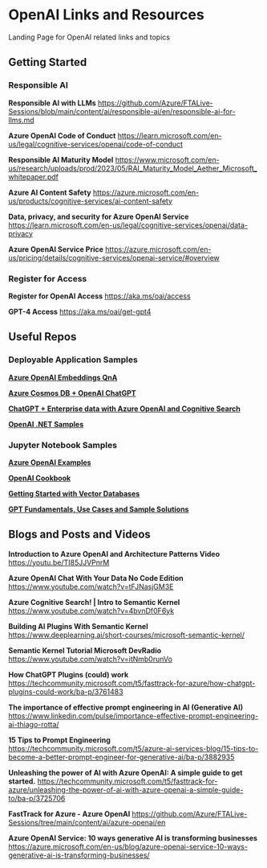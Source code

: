 # OpenAI Links and Resources
Landing Page for OpenAI related links and topics

## Getting Started
### Responsible AI 
**Responsible AI with LLMs**
https://github.com/Azure/FTALive-Sessions/blob/main/content/ai/responsible-ai/en/responsible-ai-for-llms.md

**Azure OpenAI Code of Conduct**
https://learn.microsoft.com/en-us/legal/cognitive-services/openai/code-of-conduct

**Responsible AI Maturity Model**
https://www.microsoft.com/en-us/research/uploads/prod/2023/05/RAI_Maturity_Model_Aether_Microsoft_whitepaper.pdf

**Azure AI Content Safety**
https://azure.microsoft.com/en-us/products/cognitive-services/ai-content-safety

**Data, privacy, and security for Azure OpenAI Service**
https://learn.microsoft.com/en-us/legal/cognitive-services/openai/data-privacy

**Azure OpenAI Service Price**
https://azure.microsoft.com/en-us/pricing/details/cognitive-services/openai-service/#overview

### Register for Access
**Register for OpenAI Access**
https://aka.ms/oai/access

**GPT-4 Access**
https://aka.ms/oai/get-gpt4

## Useful Repos

### Deployable Application Samples

[**Azure OpenAI Embeddings QnA**](https://github.com/ruoccofabrizio/azure-open-ai-embeddings-qna)

[**Azure Cosmos DB + OpenAI ChatGPT**](https://github.com/Azure-Samples/cosmosdb-chatgpt)

[**ChatGPT + Enterprise data with Azure OpenAI and Cognitive Search**](https://github.com/Azure-Samples/azure-search-openai-demo)

[**OpenAI .NET Samples**](https://github.com/Azure-Samples/openai-dotnet-samples)


### Jupyter Notebook Samples

[**Azure OpenAI Examples**](https://github.com/jakeatmsft/AzureOpenAIExamples)

[**OpenAI Cookbook**](https://github.com/openai/openai-cookbook)

[**Getting Started with Vector Databases**](https://github.com/openai/openai-cookbook/tree/main/examples/vector_databases)

[**GPT Fundamentals, Use Cases and Sample Solutions**](https://github.com/Azure/azure-openai-samples)


## Blogs and Posts and Videos


**Introduction to Azure OpenAI and Architecture Patterns Video**
https://youtu.be/TI85JJVPnrM

**Azure OpenAI Chat With Your Data No Code Edition**
https://www.youtube.com/watch?v=tFJNasjGM3E

**Azure Cognitive Search! | Intro to Semantic Kernel** 
https://www.youtube.com/watch?v=4bvnDf0F6yk

**Building AI Plugins With Semantic Kernel**
https://www.deeplearning.ai/short-courses/microsoft-semantic-kernel/

**Semantic Kernel Tutorial Microsoft DevRadio**
https://www.youtube.com/watch?v=itNmb0runVo

**How ChatGPT Plugins (could) work**
https://techcommunity.microsoft.com/t5/fasttrack-for-azure/how-chatgpt-plugins-could-work/ba-p/3761483

**The importance of effective prompt engineering in AI (Generative AI)**
https://www.linkedin.com/pulse/importance-effective-prompt-engineering-ai-thiago-rotta/

**15 Tips to Prompt Engineering**
https://techcommunity.microsoft.com/t5/azure-ai-services-blog/15-tips-to-become-a-better-prompt-engineer-for-generative-ai/ba-p/3882935

**Unleashing the power of AI with Azure OpenAI: A simple guide to get started.**
https://techcommunity.microsoft.com/t5/fasttrack-for-azure/unleashing-the-power-of-ai-with-azure-openai-a-simple-guide-to/ba-p/3725706

**FastTrack for Azure - Azure OpenAI**
https://github.com/Azure/FTALive-Sessions/tree/main/content/ai/azure-openai/en

**Azure OpenAI Service: 10 ways generative AI is transforming businesses**
https://azure.microsoft.com/en-us/blog/azure-openai-service-10-ways-generative-ai-is-transforming-businesses/




